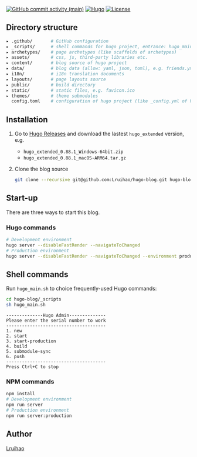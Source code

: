 
[![GitHub commit activity (main)](https://img.shields.io/github/commit-activity/m/Lruihao/hugo-blog/main?style=flat-square)](https://github.com/Lruihao/hugo-blog/commits/main)
[![Hugo](https://img.shields.io/badge/Hugo-%5E0.62.0-ff4088?style=flat-square&logo=hugo)](https://gohugo.io/)
[![License](https://img.shields.io/github/license/Lruihao/hugo-blog?style=flat-square)](https://github.com/Lruihao/hugo-blog/blob/main/LICENSE)

## Directory structure

```bash
▸ .github/       # GitHub configuration
▸ _scripts/      # shell commands for hugo project, entrance: hugo_main.sh
▸ archetypes/    # page archetypes (like scaffolds of archetypes)
▸ assets/        # css, js, third-party libraries etc.
▸ content/       # blog source of hugo project
▸ data/          # blog data (allow: yaml, json, toml), e.g. friends.yml
▸ i18n/          # i18n translation documents
▸ layouts/       # page layouts source
▸ public/        # build directory
▸ static/        # static files, e.g. favicon.ico
▸ themes/        # theme submodules
  config.toml    # configuration of hugo project (like _config.yml of hexo)
```

## Installation

1. Go to [Hugo Releases](https://github.com/gohugoio/hugo/releases) and download the lastest `hugo_extended` version, e.g.
   
    - `hugo_extended_0.88.1_Windows-64bit.zip`
    - `hugo_extended_0.88.1_macOS-ARM64.tar.gz`

2. Clone the blog source

    ```bash
    git clone --recursive git@github.com:Lruihao/hugo-blog.git hugo-blog
    ```

## Start-up

There are three ways to start this blog.

### Hugo commands

```bash
# Development environment
hugo server --disableFastRender --navigateToChanged
# Production environment
hugo server --disableFastRender --navigateToChanged --environment production
```

## Shell commands

Run `hugo_main.sh` to choice frequently-used Hugo commands:

```bash
cd hugo-blog/_scripts
sh hugo_main.sh
```

```
--------------Hugo Admin--------------
Please enter the serial number to work
--------------------------------------
1. new
2. start
3. start-production
4. build
5. submodule-sync
6. push
--------------------------------------
Press Ctrl+C to stop
```

### NPM commands

```bash
npm install
# Development environment
npm run server
# Production environment
npm run server:production
```

## Author

[Lruihao](https://lruihao.cn)
